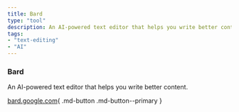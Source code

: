 ```yaml
---
title: Bard
type: "tool"
description: An AI-powered text editor that helps you write better content.
tags:
- "text-editing"
- "AI"
---
```


### Bard

An AI-powered text editor that helps you write better content.

[bard.google.com](https://bard.google.com/?hl=en){ .md-button .md-button--primary } 
